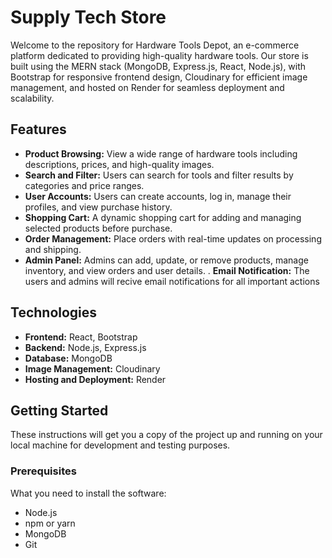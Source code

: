 # Supply Tech Store

Welcome to the repository for Hardware Tools Depot, an e-commerce platform dedicated to providing high-quality hardware tools. Our store is built using the MERN stack (MongoDB, Express.js, React, Node.js), with Bootstrap for responsive frontend design, Cloudinary for efficient image management, and hosted on Render for seamless deployment and scalability.

## Features

- **Product Browsing:** View a wide range of hardware tools including descriptions, prices, and high-quality images.
- **Search and Filter:** Users can search for tools and filter results by categories and price ranges.
- **User Accounts:** Users can create accounts, log in, manage their profiles, and view purchase history.
- **Shopping Cart:** A dynamic shopping cart for adding and managing selected products before purchase.
- **Order Management:** Place orders with real-time updates on processing and shipping.
- **Admin Panel:** Admins can add, update, or remove products, manage inventory, and view orders and user details.
  . **Email Notification:** The users and admins will recive email notifications for all important actions

## Technologies

- **Frontend:** React, Bootstrap
- **Backend:** Node.js, Express.js
- **Database:** MongoDB
- **Image Management:** Cloudinary
- **Hosting and Deployment:** Render

## Getting Started

These instructions will get you a copy of the project up and running on your local machine for development and testing purposes.

### Prerequisites

What you need to install the software:

- Node.js
- npm or yarn
- MongoDB
- Git
